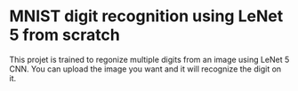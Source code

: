# MNIST digit recognition using LeNet 5 from scratch

This projet is trained to regonize multiple digits from an image using LeNet 5 CNN.
You can upload the image you want and it will recognize the digit on it.
